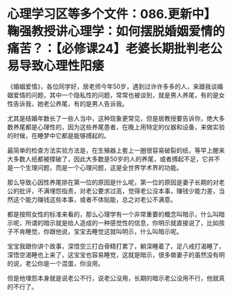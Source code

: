 # 心理学习区等多个文件：086.更新中】鞠强教授讲心理学：如何摆脱婚姻爱情的痛苦？：【必修课24】老婆长期批判老公易导致心理性阳痿

《婚姻爱情》，各位同学好，居老师今年50岁，遇到过许许多多的人，来跟我谈婚姻爱情的问题，其中一个隐私性的问题，常常也被谈到，就是男人养尾，有的是女性告诉我，她老公养尾，有的是男人告诉我。

尤其是结婚年数长了一些人当中，这种现象更常见，但是居教授要告诉你，绝大多数养尾都是心理性的，因为这些养尾患者，在晚上用特定的仪器和设备，来做实验的时候，在睡梦中它都是能够搏起的。

最简单的检查方法实验方法是，在生殖器上套上一圈很容易破裂的纸，等早上醒来大多数人纸都被撑破了，因此大多数是50岁的人的养尾，或者搏起不足，它并不是一个生理问题，而是一个心理问题，这是全世界学术界的功能。

那么导致心因性养尾排在第一位的原因是什么呢，第一位的原因是妻子长期的对老公的批评，不满埋怨指责，对老公要求过高，觉得老公没本事，赚钱少能力差，当然这个能力赚钱这些本事，或者不体贴能，总之对老公不满意。

都是按照女性的标准来看的，那么心理学有一个非常重要的概念叫暗示，什么叫暗示呢，所谓的暗示就是给人造成的一种感觉性的信息，你明示就直接说了，比如孩子不肯睡觉，你跟他说，宝宝去睡觉这就叫明示，什么叫暗示呢。

宝宝我跟你讲个故事，深悟空三打白骨精打累了，躺深睡着了，足八戒打渴睡了，深悟空渴睡也上来了，这宝宝也容易睡觉，这就是暗示，很多做妻子的虽然没有明的说，老公你是一个混蛋，你没用。

但是他埋怨本身就是说老公不行，说老公没用，长期的暗示老公没用不行，他就真的不行了。
